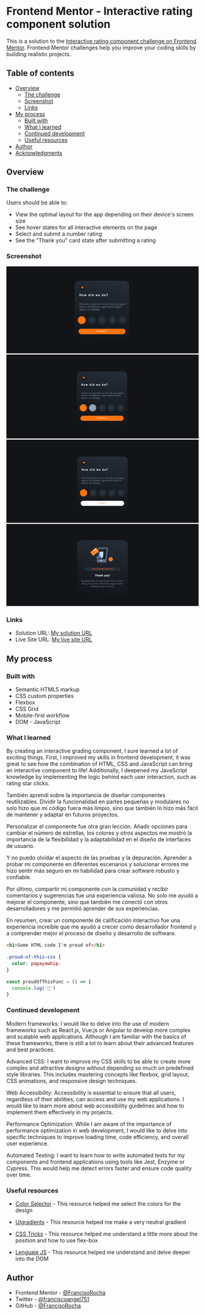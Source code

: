 # Frontend Mentor - Interactive rating component solution

This is a solution to the [Interactive rating component challenge on Frontend Mentor](https://www.frontendmentor.io/challenges/interactive-rating-component-koxpeBUmI). Frontend Mentor challenges help you improve your coding skills by building realistic projects. 

## Table of contents

- [Overview](#overview)
  - [The challenge](#the-challenge)
  - [Screenshot](#screenshot)
  - [Links](#links)
- [My process](#my-process)
  - [Built with](#built-with)
  - [What I learned](#what-i-learned)
  - [Continued development](#continued-development)
  - [Useful resources](#useful-resources)
- [Author](#author)
- [Acknowledgments](#acknowledgments)

## Overview

### The challenge

Users should be able to:

- View the optimal layout for the app depending on their device's screen size
- See hover states for all interactive elements on the page
- Select and submit a number rating
- See the "Thank you" card state after submitting a rating

### Screenshot

![](./images/mysolution-1.png)
![](./images/mysolution-2.png)
![](./images/mysolution-3.png)
![](./images/mysolution-4.png)

### Links

- Solution URL: [My solution URL](([https://www.frontendmentor.io/solutions/interactive-rating-component-2mbr-Nz9Ft))
- Live Site URL: [My live site URL ]([https://your-live-site-url.com](https://francisorocha.github.io/interactive-rating-component-main/))

## My process

### Built with

- Semantic HTML5 markup
- CSS custom properties
- Flexbox
- CSS Grid
- Mobile-first workflow
- DOM - JavaScript

### What I learned

By creating an interactive grading component, I sure learned a lot of exciting things. First, I improved my skills in frontend development, it was great to see how the combination of HTML, CSS and JavaScript can bring an interactive component to life! Additionally, I deepened my JavaScript knowledge by implementing the logic behind each user interaction, such as rating star clicks.

También aprendí sobre la importancia de diseñar componentes reutilizables. Dividir la funcionalidad en partes pequeñas y modulares no solo hizo que mi código fuera más limpio, sino que también lo hizo más fácil de mantener y adaptar en futuros proyectos.

Personalizar el componente fue otra gran lección. Añadir opciones para cambiar el número de estrellas, los colores y otros aspectos me mostró la importancia de la flexibilidad y la adaptabilidad en el diseño de interfaces de usuario.

Y no puedo olvidar el aspecto de las pruebas y la depuración. Aprender a probar mi componente en diferentes escenarios y solucionar errores me hizo sentir más seguro en mi habilidad para crear software robusto y confiable.

Por último, compartir mi componente con la comunidad y recibir comentarios y sugerencias fue una experiencia valiosa. No solo me ayudó a mejorar el componente, sino que también me conectó con otros desarrolladores y me permitió aprender de sus experiencias.

En resumen, crear un componente de calificación interactivo fue una experiencia increíble que me ayudó a crecer como desarrollador frontend y a comprender mejor el proceso de diseño y desarrollo de software.

```html
<h1>Some HTML code I'm proud of</h1>
```
```css
.proud-of-this-css {
  color: papayawhip;
}
```
```js
const proudOfThisFunc = () => {
  console.log('🎉')
}
```

### Continued development

Modern frameworks: I would like to delve into the use of modern frameworks such as React.js, Vue.js or Angular to develop more complex and scalable web applications. Although I am familiar with the basics of these frameworks, there is still a lot to learn about their advanced features and best practices.

Advanced CSS: I want to improve my CSS skills to be able to create more complex and attractive designs without depending so much on predefined style libraries. This includes mastering concepts like flexbox, grid layout, CSS animations, and responsive design techniques.

Web Accessibility: Accessibility is essential to ensure that all users, regardless of their abilities, can access and use my web applications. I would like to learn more about web accessibility guidelines and how to implement them effectively in my projects.

Performance Optimization: While I am aware of the importance of performance optimization in web development, I would like to delve into specific techniques to improve loading time, code efficiency, and overall user experience.

Automated Testing: I want to learn how to write automated tests for my components and frontend applications using tools like Jest, Enzyme or Cypress. This would help me detect errors faster and ensure code quality over time.

### Useful resources

- [Color Selector](https://htmlcolorcodes.com/es/) - This resource helped me select the colors for the design

- [UIgradients](https://uigradients.com/#Anamnisar) - This resource helped me make a very neutral gradient

- [CSS Tricks](https://css-tricks.com/snippets/css/complete-guide-grid/) - This resource helped me understand a little more about the position and how to use flex-box

- [Lenguaje JS](https://lenguajejs.com/javascript/dom/que-es/) - This resource helped me understand and delve deeper into the DOM


## Author

- Frontend Mentor - [@FrancisoRocha](https://www.frontendmentor.io/profile/FrancisoRocha)
- Twitter - [@franciscoangel751](https://www.instagram.com/franciscoangel751?igsh=MTl0YXkxbmYzeTRpbg%3D%3D&utm_source=qr)
- GitHub - [@FrancisoRocha](https://github.com/FrancisoRocha)
